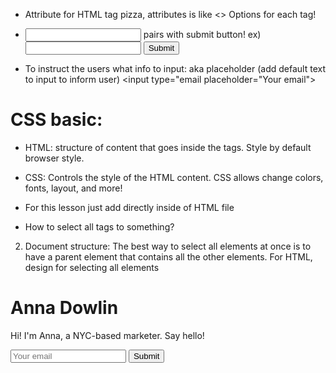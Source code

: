 - Attribute for HTML tag pizza, attributes is like <> Options for each tag!
<pizza size="large" crust="thin" type="hawaiian">

- <input type="email"> pairs with submit button!
ex) 
  <input type="email">
  <input type="submit">

- To instruct the users what info to input: aka placeholder (add default text to input to inform user)
  <input type="email placeholder="Your email">

# CSS basic:
- HTML: structure of content that goes inside the tags.  Style by default browser style.

- CSS: Controls the style of the HTML content.  CSS allows change colors, fonts, layout, and more!

- For this lesson just add directly inside of HTML file
<style>


- property: controls one aspect of an HTML element's style, text-align, color, width, background, etc.
// text-align is property here
// center is value (options for text-align: left, right, center, justify)
<style>
  h1 {
    text-align: center;
  }
</style>

- How to select all tags to something?
2) Document structure:
The best way to select all elements at once is to have a parent element that contains all the other elements.
 For HTML, <body> design for selecting all elements

<body>
<h1>Anna Dowlin</h1>
<p>Hi! I'm Anna, a NYC-based marketer. Say hello!</p>
<input type="email" placeholder="Your email">
<input type="submit">
</body>
